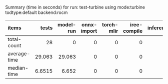 Summary (time in seconds) for run: test-turbine using mode:turbine todtype:default backend:rocm

| items        |   tests |   model-run |   onnx-import |   torch-mlir |   iree-compile |   inference |
|:-------------|--------:|------------:|--------------:|-------------:|---------------:|------------:|
| total-count  | 28      |       0     |             0 |            0 |              0 |           0 |
| average-time | 29.063  |      29.063 |             0 |            0 |              0 |           0 |
| median-time  |  6.6515 |       6.652 |             0 |            0 |              0 |           0 |
